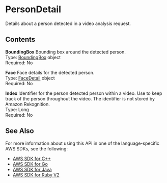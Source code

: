# PersonDetail<a name="API_PersonDetail"></a>

Details about a person detected in a video analysis request\.

## Contents<a name="API_PersonDetail_Contents"></a>

 **BoundingBox**   <a name="rekognition-Type-PersonDetail-BoundingBox"></a>
Bounding box around the detected person\.  
Type: [BoundingBox](API_BoundingBox.md) object  
Required: No

 **Face**   <a name="rekognition-Type-PersonDetail-Face"></a>
Face details for the detected person\.  
Type: [FaceDetail](API_FaceDetail.md) object  
Required: No

 **Index**   <a name="rekognition-Type-PersonDetail-Index"></a>
Identifier for the person detected person within a video\. Use to keep track of the person throughout the video\. The identifier is not stored by Amazon Rekognition\.  
Type: Long  
Required: No

## See Also<a name="API_PersonDetail_SeeAlso"></a>

For more information about using this API in one of the language\-specific AWS SDKs, see the following:
+  [AWS SDK for C\+\+](https://docs.aws.amazon.com/goto/SdkForCpp/rekognition-2016-06-27/PersonDetail) 
+  [AWS SDK for Go](https://docs.aws.amazon.com/goto/SdkForGoV1/rekognition-2016-06-27/PersonDetail) 
+  [AWS SDK for Java](https://docs.aws.amazon.com/goto/SdkForJava/rekognition-2016-06-27/PersonDetail) 
+  [AWS SDK for Ruby V2](https://docs.aws.amazon.com/goto/SdkForRubyV2/rekognition-2016-06-27/PersonDetail) 